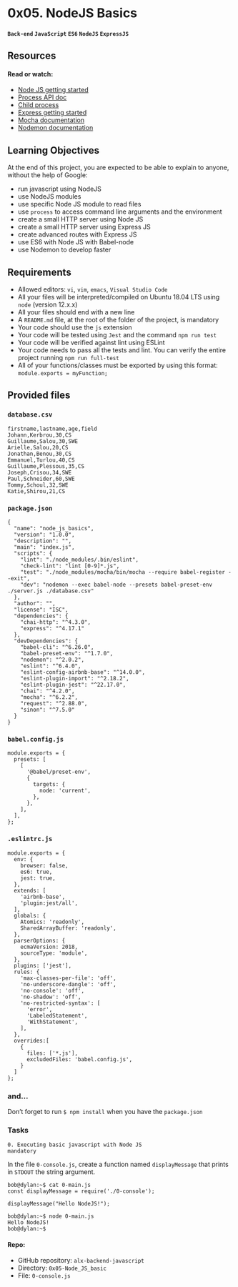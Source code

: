 # 0x05. NodeJS Basics
#### `Back-end` `JavaScript` `ES6` `NodeJS` `ExpressJS`


## Resources
#### Read or watch:

* [Node JS getting started](https://intranet.alxswe.com/rltoken/hROgW3QO9jqFnFP-Nzwh8A)
* [Process API doc](https://intranet.alxswe.com/rltoken/Wt69QV2xygB4GEqob26AjQ)
* [Child process](https://intranet.alxswe.com/rltoken/IS4y9rRCblX71W_oeXpymw)
* [Express getting started](https://intranet.alxswe.com/rltoken/XsfrhG9NRLuuaTpVZlZv_g)
* [Mocha documentation](https://intranet.alxswe.com/rltoken/EBGDj1FwLrK_y4kgxp8hfg)
* [Nodemon documentation](https://intranet.alxswe.com/rltoken/vnDSbLsicMDdxcf5YUSXIg)

## Learning Objectives
At the end of this project, you are expected to be able to explain to anyone, without the help of Google:

* run javascript using NodeJS
* use NodeJS modules
* use specific Node JS module to read files
* use `process` to access command line arguments and the environment
* create a small HTTP server using Node JS
* create a small HTTP server using Express JS
* create advanced routes with Express JS
* use ES6 with Node JS with Babel-node
* use Nodemon to develop faster

## Requirements
* Allowed editors: `vi`, `vim`, `emacs`, `Visual Studio Code`
* All your files will be interpreted/compiled on Ubuntu 18.04 LTS using `node` (version 12.x.x)
* All your files should end with a new line
* A `README.md` file, at the root of the folder of the project, is mandatory
* Your code should use the `js` extension
* Your code will be tested using `Jest` and the command `npm run test`
* Your code will be verified against lint using ESLint
* Your code needs to pass all the tests and lint. You can verify the entire project running `npm run full-test`
* All of your functions/classes must be exported by using this format: `module.exports = myFunction;`

## Provided files

### `database.csv`
```
firstname,lastname,age,field
Johann,Kerbrou,30,CS
Guillaume,Salou,30,SWE
Arielle,Salou,20,CS
Jonathan,Benou,30,CS
Emmanuel,Turlou,40,CS
Guillaume,Plessous,35,CS
Joseph,Crisou,34,SWE
Paul,Schneider,60,SWE
Tommy,Schoul,32,SWE
Katie,Shirou,21,CS
```

### `package.json`

```
{
  "name": "node_js_basics",
  "version": "1.0.0",
  "description": "",
  "main": "index.js",
  "scripts": {
    "lint": "./node_modules/.bin/eslint",
    "check-lint": "lint [0-9]*.js",
    "test": "./node_modules/mocha/bin/mocha --require babel-register --exit",
    "dev": "nodemon --exec babel-node --presets babel-preset-env ./server.js ./database.csv"
  },
  "author": "",
  "license": "ISC",
  "dependencies": {
    "chai-http": "^4.3.0",
    "express": "^4.17.1"
  },
  "devDependencies": {
    "babel-cli": "^6.26.0",
    "babel-preset-env": "^1.7.0",
    "nodemon": "^2.0.2",
    "eslint": "^6.4.0",
    "eslint-config-airbnb-base": "^14.0.0",
    "eslint-plugin-import": "^2.18.2",
    "eslint-plugin-jest": "^22.17.0",
    "chai": "^4.2.0",
    "mocha": "^6.2.2",
    "request": "^2.88.0",
    "sinon": "^7.5.0"
  }
}
```

### `babel.config.js`

```
module.exports = {
  presets: [
    [
      '@babel/preset-env',
      {
        targets: {
          node: 'current',
        },
      },
    ],
  ],
};
```

### `.eslintrc.js`

```
module.exports = {
  env: {
    browser: false,
    es6: true,
    jest: true,
  },
  extends: [
    'airbnb-base',
    'plugin:jest/all',
  ],
  globals: {
    Atomics: 'readonly',
    SharedArrayBuffer: 'readonly',
  },
  parserOptions: {
    ecmaVersion: 2018,
    sourceType: 'module',
  },
  plugins: ['jest'],
  rules: {
    'max-classes-per-file': 'off',
    'no-underscore-dangle': 'off',
    'no-console': 'off',
    'no-shadow': 'off',
    'no-restricted-syntax': [
      'error',
      'LabeledStatement',
      'WithStatement',
    ],
  },
  overrides:[
    {
      files: ['*.js'],
      excludedFiles: 'babel.config.js',
    }
  ]
};
```

### and…
Don’t forget to run `$ npm install` when you have the `package.json`

### Tasks
```
0. Executing basic javascript with Node JS
mandatory
```
In the file `0-console.js`, create a function named `displayMessage` that prints in `STDOUT` the string argument.
```
bob@dylan:~$ cat 0-main.js
const displayMessage = require('./0-console');

displayMessage("Hello NodeJS!");

bob@dylan:~$ node 0-main.js
Hello NodeJS!
bob@dylan:~$
```
#### Repo:

* GitHub repository: `alx-backend-javascript`
* Directory: `0x05-Node_JS_basic`
* File: `0-console.js`
